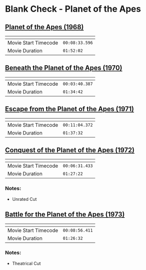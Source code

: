 Blank Check - Planet of the Apes
===============
[Planet of the Apes (1968)](https://www.patreon.com/posts/planet-of-apes-81824168)
---------------
| <!-- -->             | <!-- -->       |
|----------------------|----------------|
| Movie Start Timecode | `00:08:33.596` |
| Movie Duration       | `01:52:02`     |

[Beneath the Planet of the Apes (1970)](https://www.patreon.com/posts/beneath-planet-82305145)
---------------
| <!-- -->             | <!-- -->       |
|----------------------|----------------|
| Movie Start Timecode | `00:03:40.387` |
| Movie Duration       | `01:34:42`     |

[Escape from the Planet of the Apes (1971)](https://www.patreon.com/posts/escape-from-of-83307102)
---------------
| <!-- -->             | <!-- -->       |
|----------------------|----------------|
| Movie Start Timecode | `00:11:04.372` |
| Movie Duration       | `01:37:32`     |

[Conquest of the Planet of the Apes (1972)](https://www.patreon.com/posts/conquest-of-of-83877074)
---------------
| <!-- -->             | <!-- -->       |
|----------------------|----------------|
| Movie Start Timecode | `00:06:31.433` |
| Movie Duration       | `01:27:22`     |

### Notes:
- Unrated Cut

[Battle for the Planet of the Apes (1973)](https://www.patreon.com/posts/battle-for-of-84877483)
---------------
| <!-- -->             | <!-- -->       |
|----------------------|----------------|
| Movie Start Timecode | `00:08:56.411` |
| Movie Duration       | `01:26:32`     |

### Notes:
- Theatrical Cut